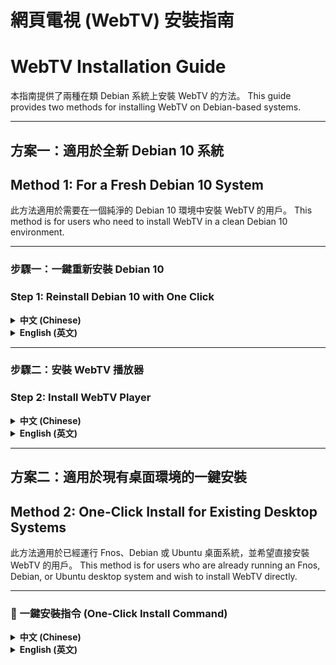 # 網頁電視 (WebTV) 安裝指南
# WebTV Installation Guide

本指南提供了兩種在類 Debian 系統上安裝 WebTV 的方法。
This guide provides two methods for installing WebTV on Debian-based systems.

---

## 方案一：適用於全新 Debian 10 系統
## Method 1: For a Fresh Debian 10 System

此方法適用於需要在一個純淨的 Debian 10 環境中安裝 WebTV 的用戶。
This method is for users who need to install WebTV in a clean Debian 10 environment.

---

### **步驟一：一鍵重新安裝 Debian 10**
### **Step 1: Reinstall Debian 10 with One Click**

<details>
<summary><strong>中文 (Chinese)</strong></summary>

使用以下指令將您的系統重灌為一個乾淨的 Debian 10 映像。

```bash
curl -O https://raw.githubusercontent.com/bin456789/reinstall/main/reinstall.sh && bash reinstall.sh debian 10 --password 123456 --ci  && reboot
```

> **⚠️ 警告：**
> *   此操作將會 **完全清除** 您當前的系統！
> *   在執行此腳本前，請務必 **備份所有重要資料**。
> *   預設密碼設置為 `123456`，請在首次登錄後立即更改。

</details>

<details>
<summary><strong>English (英文)</strong></summary>

Use the command below to reinstall your system with a clean Debian 10 image.

```bash
curl -O https://raw.githubusercontent.com/bin456789/reinstall/main/reinstall.sh && bash reinstall.sh debian 10 --password 123456 --ci  && reboot
```

> **⚠️ Warning:**
> *   This action will **completely erase** your current system!
> *   Be sure to **back up all important data** before running this script.
> *   The default password is set to `123456`. Please change it immediately after your first login.

</details>

---

### **步驟二：安裝 WebTV 播放器**
### **Step 2: Install WebTV Player**

<details>
<summary><strong>中文 (Chinese)</strong></summary>

系統重啟並成功登錄後，執行以下指令來安裝 WebTV。

```bash
# 更新軟件包列表並安裝必要工具
apt update && apt install -y sudo nano curl wget

# 下載 WebTV 核心文件
curl -sSL https://raw.githubusercontent.com/Joe9513j/webtv/refs/heads/main/webtv-min.zip -o webtv-min.zip

# 執行 WebTV 安裝腳本
curl -sSL https://raw.githubusercontent.com/Joe9513j/webtv/refs/heads/main/setup-debian-webtv-only.sh | bash
```
</details>

<details>
<summary><strong>English (英文)</strong></summary>

After the system reboots and you have logged in, run the following commands to install WebTV.

```bash
# Update package lists and install necessary tools
apt update && apt install -y sudo nano curl wget

# Download the WebTV core file
curl -sSL https://raw.githubusercontent.com/Joe9513j/webtv/refs/heads/main/webtv-min.zip -o webtv-min.zip

# Execute the WebTV installation script
curl -sSL https://raw.githubusercontent.com/Joe9513j/webtv/refs/heads/main/setup-debian-webtv-only.sh | bash
```
</details>

---

## 方案二：適用於現有桌面環境的一鍵安裝
## Method 2: One-Click Install for Existing Desktop Systems

此方法適用於已經運行 Fnos、Debian 或 Ubuntu 桌面系統，並希望直接安裝 WebTV 的用戶。
This method is for users who are already running an Fnos, Debian, or Ubuntu desktop system and wish to install WebTV directly.

---

### **🚀 一鍵安裝指令 (One-Click Install Command)**

<details>
<summary><strong>中文 (Chinese)</strong></summary>

在您的終端機中執行以下單行指令即可完成安裝。

```bash
curl -sSL https://raw.githubusercontent.com/Joe9513j/webtv/refs/heads/main/install-webtv-fnos | bash
```

> **💡 提示：**
> 此腳本會自動偵測您的系統環境並完成所有必要的安裝步驟。

</details>

<details>
<summary><strong>English (英文)</strong></summary>

Execute the following single-line command in your terminal to complete the installation.

```bash
curl -sSL https://raw.githubusercontent.com/Joe9513j/webtv/refs/heads/main/install-webtv-fnos | bash
```

> **💡 Tip:**
> This script will automatically detect your system environment and perform all necessary installation steps.

</details>
